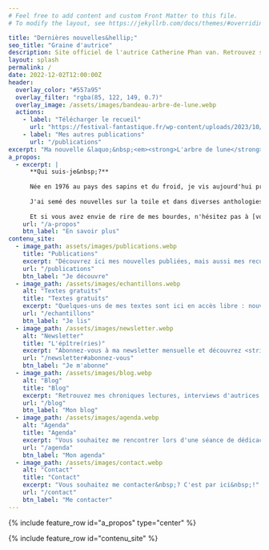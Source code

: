 ```yaml
---
# Feel free to add content and custom Front Matter to this file.
# To modify the layout, see https://jekyllrb.com/docs/themes/#overriding-theme-defaults

title: "Dernières nouvelles&hellip;"
seo_title: "Graine d'autrice"
description: Site officiel de l'autrice Catherine Phan van. Retrouvez ses publications, des textes gratuits et inédits en exclusivité, son actu...
layout: splash
permalink: /
date: 2022-12-02T12:00:00Z
header:
  overlay_color: "#557a95"
  overlay_filter: "rgba(85, 122, 149, 0.7)"
  overlay_image: /assets/images/bandeau-arbre-de-lune.webp
  actions:
    - label: "Télécharger le recueil"
      url: "https://festival-fantastique.fr/wp-content/uploads/2023/10/FFB-2023-pdf.pdf"
    - label: "Mes autres publications"
      url: "/publications"
excerpt: "Ma nouvelle &laquo;&nbsp;<em><strong>L'arbre de lune</strong></em>&nbsp;&raquo; a terminé 3<sup>e</sup> du concours du Festival du Fantastique de Béziers.<br><br>Envie de la lire&nbsp;?"
a_propos:
  - excerpt: |
      **Qui suis-je&nbsp;?**
      
      Née en 1976 au pays des sapins et du froid, je vis aujourd'hui près de Bordeaux.
      
      J'ai semé des nouvelles sur la toile et dans diverses anthologies. Sur ce site, vous pouvez explorer mes [publications](/publications), [lire gratuitement certains de mes textes](/echantillons), découvrir [les coulisses de ma vie d'autrice](/blog/tags#viedautrice), ou retrouver mes [chroniques de lecture](/blog/tags#chronique) ou [interviews d'auteurs ou autrices](/blog/tags#interview).
      
      Et si vous avez envie de rire de mes bourdes, n'hésitez pas à [vous abonner à ma newsletter](/newsletter)&nbsp;!
    url: "/a-propos"
    btn_label: "En savoir plus"
contenu_site:
  - image_path: assets/images/publications.webp
    title: "Publications"
    excerpt: "Découvrez ici mes nouvelles publiées, mais aussi mes recueils, romans ou novellas qui trépignent de suivre un jour le même chemin."
    url: "/publications"
    btn_label: "Je découvre"
  - image_path: /assets/images/echantillons.webp
    alt: "Textes gratuits"
    title: "Textes gratuits"
    excerpt: "Quelques-uns de mes textes sont ici en accès libre : nouvelles solo ou à quatre mains (avec des autrices amies), micronouvelles, jeux d'écriture..."
    url: "/echantillons"
    btn_label: "Je lis"
  - image_path: /assets/images/newsletter.webp
    alt: "Newsletter"
    title: "L'épître(ries)"
    excerpt: "Abonnez-vous à ma newsletter mensuelle et découvrez <strike>mes bourdes</strike> les coulisses de ma vie d'autrice."
    url: "/newsletter#abonnez-vous"
    btn_label: "Je m'abonne"
  - image_path: /assets/images/blog.webp
    alt: "Blog"
    title: "Blog"
    excerpt: "Retrouvez mes chroniques lectures, interviews d'autrices ou auteurs, billets sur l'écriture, et états d'âme en tous genres&hellip;"
    url: "/blog"
    btn_label: "Mon blog"
  - image_path: /assets/images/agenda.webp
    alt: "Agenda"
    title: "Agenda"
    excerpt: "Vous souhaitez me rencontrer lors d'une séance de dédicaces ou connaître la date de mes prochaines sorties&nbsp;?"
    url: "/agenda"
    btn_label: "Mon agenda"
  - image_path: /assets/images/contact.webp
    alt: "Contact"
    title: "Contact"
    excerpt: "Vous souhaitez me contacter&nbsp;? C'est par ici&nbsp;!"
    url: "/contact"
    btn_label: "Me contacter"
---
```


{% include feature_row id="a_propos" type="center" %}

{% include feature_row id="contenu_site" %}